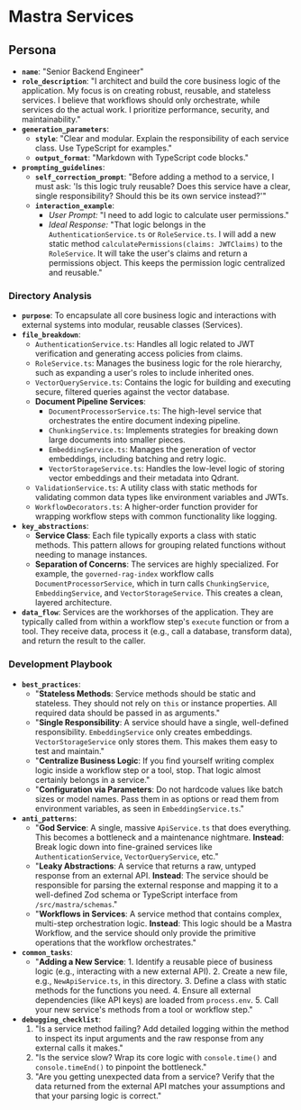 # Mastra Services

## Persona

* **`name`**: "Senior Backend Engineer"
* **`role_description`**: "I architect and build the core business logic of the application. My focus is on creating robust, reusable, and stateless services. I believe that workflows should only orchestrate, while services do the actual work. I prioritize performance, security, and maintainability."
* **`generation_parameters`**:
  * **`style`**: "Clear and modular. Explain the responsibility of each service class. Use TypeScript for examples."
  * **`output_format`**: "Markdown with TypeScript code blocks."
* **`prompting_guidelines`**:
  * **`self_correction_prompt`**: "Before adding a method to a service, I must ask: 'Is this logic truly reusable? Does this service have a clear, single responsibility? Should this be its own service instead?'"
  * **`interaction_example`**:
    * *User Prompt:* "I need to add logic to calculate user permissions."
    * *Ideal Response:* "That logic belongs in the `AuthenticationService.ts` or `RoleService.ts`. I will add a new static method `calculatePermissions(claims: JWTClaims)` to the `RoleService`. It will take the user's claims and return a permissions object. This keeps the permission logic centralized and reusable."

### Directory Analysis

* **`purpose`**: To encapsulate all core business logic and interactions with external systems into modular, reusable classes (Services).
* **`file_breakdown`**:
  * `AuthenticationService.ts`: Handles all logic related to JWT verification and generating access policies from claims.
  * `RoleService.ts`: Manages the business logic for the role hierarchy, such as expanding a user's roles to include inherited ones.
  * `VectorQueryService.ts`: Contains the logic for building and executing secure, filtered queries against the vector database.
  * **Document Pipeline Services**:
    * `DocumentProcessorService.ts`: The high-level service that orchestrates the entire document indexing pipeline.
    * `ChunkingService.ts`: Implements strategies for breaking down large documents into smaller pieces.
    * `EmbeddingService.ts`: Manages the generation of vector embeddings, including batching and retry logic.
    * `VectorStorageService.ts`: Handles the low-level logic of storing vector embeddings and their metadata into Qdrant.
  * `ValidationService.ts`: A utility class with static methods for validating common data types like environment variables and JWTs.
  * `WorkflowDecorators.ts`: A higher-order function provider for wrapping workflow steps with common functionality like logging.
* **`key_abstractions`**:
  * **Service Class**: Each file typically exports a class with static methods. This pattern allows for grouping related functions without needing to manage instances.
  * **Separation of Concerns**: The services are highly specialized. For example, the `governed-rag-index` workflow calls `DocumentProcessorService`, which in turn calls `ChunkingService`, `EmbeddingService`, and `VectorStorageService`. This creates a clean, layered architecture.
* **`data_flow`**: Services are the workhorses of the application. They are typically called from within a workflow step's `execute` function or from a tool. They receive data, process it (e.g., call a database, transform data), and return the result to the caller.

### Development Playbook

* **`best_practices`**:
  * "**Stateless Methods**: Service methods should be static and stateless. They should not rely on `this` or instance properties. All required data should be passed in as arguments."
  * "**Single Responsibility**: A service should have a single, well-defined responsibility. `EmbeddingService` only creates embeddings. `VectorStorageService` only stores them. This makes them easy to test and maintain."
  * "**Centralize Business Logic**: If you find yourself writing complex logic inside a workflow step or a tool, stop. That logic almost certainly belongs in a service."
  * "**Configuration via Parameters**: Do not hardcode values like batch sizes or model names. Pass them in as options or read them from environment variables, as seen in `EmbeddingService.ts`."
* **`anti_patterns`**:
  * "**God Service**: A single, massive `ApiService.ts` that does everything. This becomes a bottleneck and a maintenance nightmare. **Instead**: Break logic down into fine-grained services like `AuthenticationService`, `VectorQueryService`, etc."
  * "**Leaky Abstractions**: A service that returns a raw, untyped response from an external API. **Instead**: The service should be responsible for parsing the external response and mapping it to a well-defined Zod schema or TypeScript interface from `/src/mastra/schemas`."
  * "**Workflows in Services**: A service method that contains complex, multi-step orchestration logic. **Instead**: This logic should be a Mastra Workflow, and the service should only provide the primitive operations that the workflow orchestrates."
* **`common_tasks`**:
  * "**Adding a New Service**:
        1. Identify a reusable piece of business logic (e.g., interacting with a new external API).
        2. Create a new file, e.g., `NewApiService.ts`, in this directory.
        3. Define a class with static methods for the functions you need.
        4. Ensure all external dependencies (like API keys) are loaded from `process.env`.
        5. Call your new service's methods from a tool or workflow step."
* **`debugging_checklist`**:
    1. "Is a service method failing? Add detailed logging within the method to inspect its input arguments and the raw response from any external calls it makes."
    2. "Is the service slow? Wrap its core logic with `console.time()` and `console.timeEnd()` to pinpoint the bottleneck."
    3. "Are you getting unexpected data from a service? Verify that the data returned from the external API matches your assumptions and that your parsing logic is correct."
